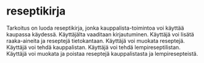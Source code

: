 # reseptikirja

Tarkoitus on luoda reseptikirja, jonka kauppalista-toimintoa voi käyttää kaupassa käydessä. Käyttäjälta vaaditaan kirjautuminen. Käyttäjä voi lisätä raaka-aineita ja reseptejä tietokantaan. Käyttäjä voi muokata reseptejä. Käyttäjä voi tehdä kauppalistan. Käyttäjä voi tehdä lempireseptilistan. Käyttäjä voi muokata ja poistaa reseptejä kauppalistasta ja lempiresepteistä. 
